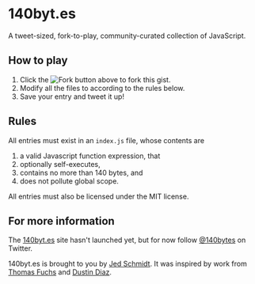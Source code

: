 140byt.es
=========

A tweet-sized, fork-to-play, community-curated collection of JavaScript.

How to play
-----------

1. Click the ![Fork](https://d3nwyuy0nl342s.cloudfront.net/images/gist/buttons/fork_button.png) button above to fork this gist.
2. Modify all the files to according to the rules below.
3. Save your entry and tweet it up!

Rules
-----
All entries must exist in an `index.js` file, whose contents are

1. a valid Javascript function expression, that
2. optionally self-executes,
2. contains no more than 140 bytes, and
3. does not pollute global scope.

All entries must also be licensed under the MIT license.

For more information
--------------------

The [140byt.es](http://140byt.es) site hasn't launched yet, but for now follow [@140bytes](http://twitter.com/140bytes) on Twitter.

140byt.es is brought to you by [Jed Schmidt](http://jed.is). It was inspired by work from [Thomas Fuchs](http://mir.aculo.us) and [Dustin Diaz](http://www.dustindiaz.com/).